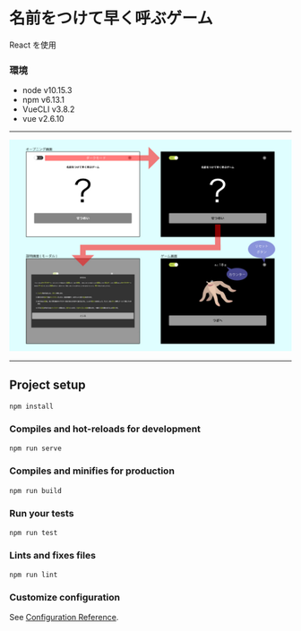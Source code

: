 # 名前をつけて早く呼ぶゲーム

React を使用

### 環境

- node v10.15.3
- npm v6.13.1
- VueCLI v3.8.2
- vue v2.6.10 

---

![screen](https://github.com/toshikisugiyama/random_image_game/blob/version3/screen.jpg "screen")

---

## Project setup
```
npm install
```

### Compiles and hot-reloads for development
```
npm run serve
```

### Compiles and minifies for production
```
npm run build
```

### Run your tests
```
npm run test
```

### Lints and fixes files
```
npm run lint
```

### Customize configuration
See [Configuration Reference](https://cli.vuejs.org/config/).
